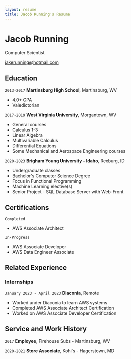 ```yaml
---
layout: resume
title: Jacob Running's Resume
---
```

# Jacob Running
Computer Scientist

<div id="webaddress">
<a href="jakerunning@hotmail.com">jakerunning@hotmail.com</a>
</div>

<!-- https://www.monique.tech/the-art-of-markdown -->


## Education

`2013-2017`
__Martinsburg High School__, Martinsburg, WV

- 4.0+ GPA
- Valedictorian

`2017-2019`
__West Virginia University__, Morgantown, WV

- General courses
- Calculus 1-3
- Linear Algebra
- Multivariable Calculus
- Differential Equations
- Some Mechanical and Aerospace Engineering courses

`2020-2023`
__Brigham Young University - Idaho__, Rexburg, ID

- Undergraduate classes
- Bachelor's Computer Science Degree
- Focus in Functional Programming
- Machine Learning elective(s)
- Senior Project - SQL Database Server with Web-Front


## Certifications

`Completed`
- AWS Associate Architect

`In-Progress`
- AWS Associate Developer
- AWS Data Engineer Associate

## Related Experience

### Internships

`January 2023 - April 2023`
__Diaconia__, Remote

- Worked under Diaconia to learn AWS systems
- Completed AWS Associate Architect Certification
- Worked on AWS Associate Developer Certification


## Service and Work History

`2017`
__Employee__, Firehouse Subs - Martinsburg, WV


`2020-2021`
__Store Associate__, Kohl's - Hagerstown, MD



<!-- ### Footer

Last updated: December 2023 -->


